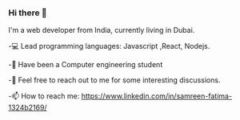 ### Hi there 👋




I'm a web developer from India, currently living in Dubai. 

-💻 Lead programming languages: Javascript ,React, Nodejs.

-🏫 Have been a Computer engineering student

-💬 Feel free to reach out to me for some interesting discussions.

-📫 How to reach me: https://www.linkedin.com/in/samreen-fatima-1324b2169/


